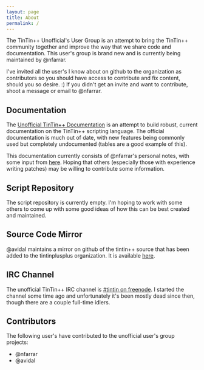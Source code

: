 ```yaml
---
layout: page
title: About
permalink: /
---
```



The TinTin++ Unofficial's User Group is an attempt to bring the TinTin++ community together and improve the way that we share code and documentation. This user's group is brand new and is currently being maintained by @nfarrar.

I've invited all the user's I know about on github to the organization as contributors so you should have access to contribute and fix content, should you so desire. :) If you didn't get an invite and want to contribute, shoot a message or email to @nfarrar.


Documentation
-------------
The [Unofficial TinTin++ Documentation](https://tintinplusplus-unofficial-documentation.readthedocs.org/) is an attempt to build robust, current documentation on the TinTin++ scripting language. The official documentation is much out of date, with new features being commonly used but completely undocumented (tables are a good example of this).

This documentation currently consists of @nfarrar's personal notes, with some input from [here](http://tintin.sourceforge.net/board/viewtopic.php?p=8797#8797). Hoping that others (especially those with experience writing patches) may be willing to contribute some information.


Script Repository
-----------------
The script repository is currently empty. I'm hoping to work with some others to come up with some good ideas of how this can be best created and maintained.


Source Code Mirror
------------------
@avidal maintains a mirror on github of the tintin++ source that has been added to the tintinplusplus organization. It is available [here](http://github.com/tintinplusplus/tintin).


IRC Channel
-----------
The unofficial TinTin++ IRC channel is <a href="irc://irc.freenode.net:6667/tintin">#tintin on freenode</a>. I started the channel some time ago and unfortunately it's been mostly dead since then, though there are a couple full-time idlers.


Contributors
------------
The following user's have contributed to the unofficial user's group projects:

- @nfarrar
- @avidal
